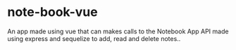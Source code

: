 # note-book-vue
An app made using vue that can makes calls to the Notebook App API made using express and sequelize to add, read and delete notes..
